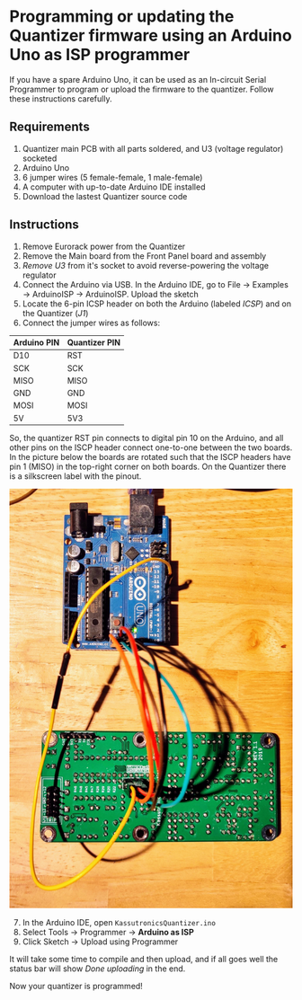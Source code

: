 # Programming or updating the Quantizer firmware using an Arduino Uno as ISP programmer

If you have a spare Arduino Uno, it can be used as an In-circuit Serial Programmer to program or upload the firmware to the quantizer. Follow these instructions carefully.

## Requirements
1. Quantizer main PCB with all parts soldered, and U3 (voltage regulator) socketed
2. Arduino Uno
3. 6 jumper wires (5 female-female, 1 male-female)
4. A computer with up-to-date Arduino IDE installed
5. Download the lastest Quantizer source code

## Instructions
1. Remove Eurorack power from the Quantizer
2. Remove the Main board from the Front Panel board and assembly
3. *Remove U3* from it's socket to avoid reverse-powering the voltage regulator
4. Connect the Arduino via USB. In the Arduino IDE, go to File -> Examples -> ArduinoISP -> ArduinoISP. Upload the sketch
5. Locate the 6-pin ICSP header on both the Arduino (labeled _ICSP_) and on the Quantizer (_J1_)
6. Connect the jumper wires as follows:

| Arduino PIN | Quantizer PIN |
|-------------|---------------|
| D10         | RST           |
| SCK         | SCK           |
| MISO        | MISO          |
| GND         | GND           |
| MOSI        | MOSI          |
| 5V          | 5V3           |

So, the quantizer RST pin connects to digital pin 10 on the Arduino, and all other pins on the ISCP header connect one-to-one between the two boards. In the picture below the boards are rotated such that the ISCP headers have pin 1 (MISO) in the top-right corner on both boards. On the Quantizer there is a silkscreen label with the pinout.

![Arduino ISP connection](ArduinoISPConnection.jpg)

7. In the Arduino IDE, open `KassutronicsQuantizer.ino`
8. Select Tools -> Programmer -> __Arduino as ISP__
9. Click Sketch -> Upload using Programmer

It will take some time to compile and then upload, and if all goes well the status bar will show _Done uploading_ in the end.

Now your quantizer is programmed!
